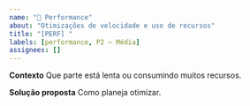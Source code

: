 ```yaml
---
name: "🚀 Performance"
about: "Otimizações de velocidade e uso de recursos"
title: "[PERF] "
labels: [performance, P2 – Média]
assignees: []
---
```

**Contexto**
Que parte está lenta ou consumindo muitos recursos.

**Solução proposta**
Como planeja otimizar.
